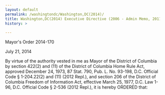 ```yaml
---
layout: default
permalink: /washingtondc/Washington,DC(2014)/
title: Washington,DC(2014) Executive Directive (2006 - Admin Memo, 2011 - Mayoral Memo) (2014)
history: >
  
---
```


<p/>
<p>Mayor's Order 2014-170</p>
<p>July 21, 2014</p> 
By virtue of the authority vested in me as Mayor of the District of Columbia by section 422(2) and (11) of the District of Columbia Home Rule Act, approved December 24, 1973, 87 Stat. 790, Pub. L. No. 93-198, D.C. Official Code § 1-204.22(2) and (11) (2012 Repl.), and section 206 of the District of Columbia Freedom of Information Act, effective March 25, 1977, D.C. Law 1-96, D.C. Official Code § 2-536 (2012 Repl.), it is hereby ORDERED that: